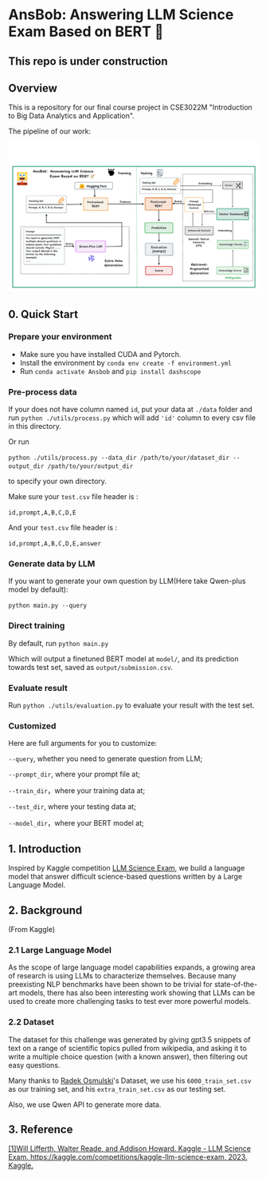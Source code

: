 # AnsBob:  Answering LLM Science Exam Based on BERT 📝
## This repo is under construction

## Overview
This is a repository for our final course project in CSE3022M "Introduction to Big Data Analytics and Application".

The pipeline of our work:

![figure 1](./asset/pipeline.png)

## 0. Quick Start
### **Prepare your environment**

- Make sure you have installed CUDA and Pytorch.
- Install the environment by ``conda env create -f environment.yml``
- Run ``conda activate Ansbob`` and ``pip install dashscope``

### **Pre-process data**

If your does not have column named `id`, put your data at ``./data`` folder and run ``python ./utils/process.py`` which will add ``'id'`` column to every csv file in this directory.

Or run

``python ./utils/process.py --data_dir /path/to/your/dataset_dir --output_dir /path/to/your/output_dir``

to specify your own directory.

Make sure your ``test.csv`` file header is :

``id,prompt,A,B,C,D,E``

And your ``test.csv`` file header is :

``id,prompt,A,B,C,D,E,answer``

### **Generate data by LLM**
If you want to generate your own question by LLM(Here take Qwen-plus model by default):

``python main.py --query``

### **Direct training**
By default, run ``python main.py`` 

Which will output a finetuned BERT model at  ``model/``, and its prediction towards test set, saved as ``output/submission.csv``.

### Evaluate result
Run ``python ./utils/evaluation.py`` to evaluate your result with the test set.

### Customized
Here are full arguments for you to customize:

``--query``, whether you need to generate question from LLM; 

``--prompt_dir``, where your prompt file at;

``--train_dir``，where your training data at;

``--test_dir``, where your testing data at;

``--model_dir``，where your BERT model at;

## 1. Introduction
Inspired by Kaggle competition [LLM Science Exam](https://www.kaggle.com/competitions/kaggle-llm-science-exam), we build a language model that answer difficult science-based questions written by a Large Language Model.

## 2. Background
(From Kaggle)
### 2.1 Large Language Model
As the scope of large language model capabilities expands, a growing area of research is using LLMs to characterize themselves. Because many preexisting NLP benchmarks have been shown to be trivial for state-of-the-art models, there has also been interesting work showing that LLMs can be used to create more challenging tasks to test ever more powerful models.

### 2.2 Dataset
The dataset for this challenge was generated by giving gpt3.5 snippets of text on a range of scientific topics pulled from wikipedia, and asking it to write a multiple choice question (with a known answer), then filtering out easy questions.

Many thanks to [Radek Osmulski](https://www.kaggle.com/datasets/radek1/additional-train-data-for-llm-science-exam/data?select=6000_train_examples.csv)'s Dataset, we use his ``6000_train_set.csv`` as our training set, and his ``extra_train_set.csv`` as our testing set.

Also, we use Qwen API to generate more data.


## 3. Reference
[[1]Will Lifferth, Walter Reade, and Addison Howard. Kaggle - LLM Science Exam. https://kaggle.com/competitions/kaggle-llm-science-exam, 2023. Kaggle.](www.kaggle.com/competitions/kaggle-llm-science-exam/overview/$citation)
